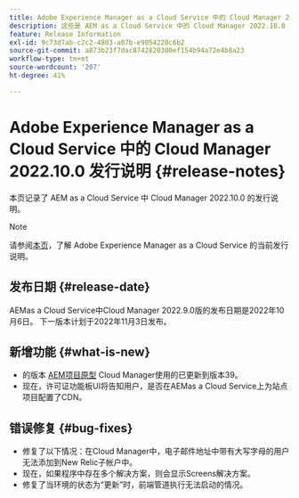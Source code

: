```yaml
---
title: Adobe Experience Manager as a Cloud Service 中的 Cloud Manager 2022.10.0 发行说明
description: 这些是 AEM as a Cloud Service 中的 Cloud Manager 2022.10.0 发行说明。
feature: Release Information
exl-id: 9c73d7ab-c2c2-4803-a07b-e9054220c6b2
source-git-commit: a873b23f7dac8742820300ef154b94a72e4b8a23
workflow-type: tm+mt
source-wordcount: '207'
ht-degree: 41%

---
```



# Adobe Experience Manager as a Cloud Service 中的 Cloud Manager 2022.10.0 发行说明 {#release-notes}

本页记录了 AEM as a Cloud Service 中 Cloud Manager 2022.10.0 的发行说明。

>[!NOTE]
>
>请参阅[本页](/help/release-notes/release-notes-cloud/release-notes-current.md)，了解 Adobe Experience Manager as a Cloud Service 的当前发行说明。

## 发布日期 {#release-date}

AEMas a Cloud Service中Cloud Manager 2022.9.0版的发布日期是2022年10月6日。 下一版本计划于2022年11月3日发布。

## 新增功能 {#what-is-new}

* 的版本 [AEM项目原型](https://experienceleague.adobe.com/docs/experience-manager-core-components/using/developing/archetype/overview.html) Cloud Manager使用的已更新到版本39。
* 现在，许可证功能板UI将告知用户，是否在AEMas a Cloud Service上为站点项目配置了CDN。

## 错误修复 {#bug-fixes}

* 修复了以下情况：在Cloud Manager中，电子邮件地址中带有大写字母的用户无法添加到New Relic子帐户中。
* 现在，如果程序中存在多个解决方案，则会显示Screens解决方案。
* 修复了当环境的状态为“更新”时，前端管道执行无法启动的情况。
